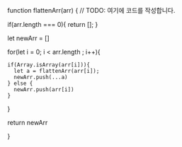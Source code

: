 function flattenArr(arr) {
  // TODO: 여기에 코드를 작성합니다.

  if(arr.length === 0){
    return [];
  }

  let newArr = []

  for(let i = 0; i < arr.length ; i++){

    
    if(Array.isArray(arr[i])){
      let a = flattenArr(arr[i]);
      newArr.push(...a)
    } else {
      newArr.push(arr[i])
    }


  }

  return newArr

}

